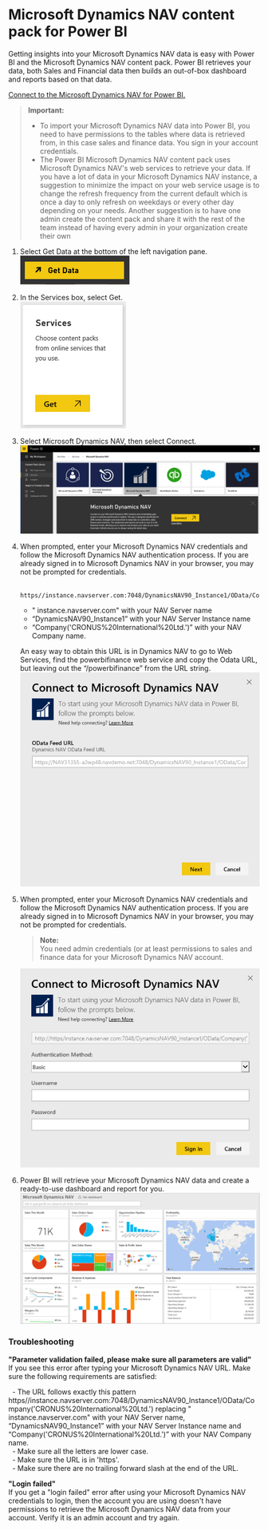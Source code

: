 ﻿<properties 
   pageTitle="Microsoft Dynamics NAV content pack for Power BI"
   description="Microsoft Dynamics NAV content pack for Power BI"
   services="powerbi" 
   documentationCenter="" 
   authors="maggiesMSFT" 
   manager="mblythe" 
   editor=""
   tags=""/>
 
<tags
   ms.service="powerbi"
   ms.devlang="NA"
   ms.topic="article"
   ms.tgt_pltfrm="NA"
   ms.workload="powerbi"
   ms.date="10/16/2015"
   ms.author="maggies"/>

# Microsoft Dynamics NAV content pack for Power BI  

Getting insights into your Microsoft Dynamics NAV data is easy with Power BI and the Microsoft Dynamics NAV content pack. Power BI retrieves your data, both Sales and Financial data then builds an out-of-box dashboard and reports based on that data.

[Connect to the Microsoft Dynamics NAV for Power BI.](https://app.powerbi.com/getdata/services/microsoft-dynamics-nav)

>**Important:**  
>- To import your Microsoft Dynamics NAV data into Power BI, you need to have permissions to the tables where data is retrieved from, in this case sales and finance data. You sign in your account credentials.
>- The Power BI Microsoft Dynamics NAV content pack uses Microsoft Dynamics NAV's web services to retrieve your data. If you have a lot of data in your Microsoft Dynamics NAV instance, a suggestion to minimize the impact on your web service usage is to change the refresh frequency from the current default which is once a day to only refresh on weekdays or every other day depending on your needs. Another suggestion is to have one admin create the content pack and share it with the rest of the team instead of having every admin in your organization create their own

1. Select Get Data at the bottom of the left navigation pane.  
![](media/powerbi-content-pack-microsoft-dynamics-nav/getdata.png)

2. In the Services box, select Get.  
![](media/powerbi-content-pack-microsoft-dynamics-nav/services.PNG)

3. Select Microsoft Dynamics NAV, then select Connect.  
![](media/powerbi-content-pack-microsoft-dynamics-nav/getdata1.PNG)

4. When prompted, enter your Microsoft Dynamics NAV credentials and follow the Microsoft Dynamics NAV authentication process. If you are already signed in to Microsoft Dynamics NAV in your browser, you may not be prompted for credentials.

    	https//instance.navserver.com:7048/DynamicsNAV90_Instance1/OData/Company('CRONUS%20International%20Ltd.')
	- " instance.navserver.com" with your NAV Server name
	- “DynamicsNAV90\_Instance1” with your NAV Server Instance name
	- “Company('CRONUS%20International%20Ltd.')” with your NAV Company name.

	An easy way to obtain this URL is in Dynamics NAV to go to Web Services, find the powerbifinance web service and copy the Odata URL, but leaving out the “/powerbifinance” from the URL string.  
	![](media/powerbi-content-pack-microsoft-dynamics-nav/param.PNG)

5. When prompted, enter your Microsoft Dynamics NAV credentials and follow the Microsoft Dynamics NAV authentication process. If you are already signed in to Microsoft Dynamics NAV in your browser, you may not be prompted for credentials.

	>**Note:**  
	>You need admin credentials (or at least permissions to sales and finance data for your Microsoft Dynamics NAV account.  
	
	![](media/powerbi-content-pack-microsoft-dynamics-nav/creds.PNG)

6. Power BI will retrieve your Microsoft Dynamics NAV data and create a ready-to-use dashboard and report for you.   
![](media/powerbi-content-pack-microsoft-dynamics-nav/dashboard.png)

### Troubleshooting  
**"Parameter validation failed, please make sure all parameters are valid"**  
If you see this error after typing your Microsoft Dynamics NAV URL. Make sure the following requirements are satisfied:

  - The URL follows exactly this pattern https//instance.navserver.com:7048/DynamicsNAV90\_Instance1/OData/Company('CRONUS%20International%20Ltd.') replacing " instance.navserver.com" with your NAV Server name, “DynamicsNAV90\_Instance1” with your NAV Server Instance name and “Company('CRONUS%20International%20Ltd.')” with your NAV Company name.  
  - Make sure all the letters are lower case.  
  - Make sure the URL is in 'https'.  
  - Make sure there are no trailing forward slash at the end of the URL.

**"Login failed"**  
If you get a "login failed" error after using your Microsoft Dynamics NAV credentials to login, then the account you are using doesn't have permissions to retrieve the Microsoft Dynamics NAV data from your account. Verify it is an admin account and try again.  